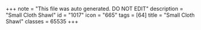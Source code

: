 +++
note = "This file was auto generated. DO NOT EDIT"
description = "Small Cloth Shawl"
id = "1017"
icon = "665"
tags = [64]
title = "Small Cloth Shawl"
classes = 65535
+++
